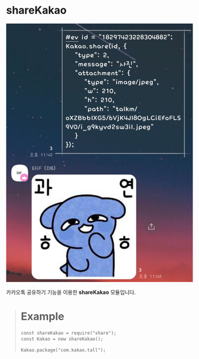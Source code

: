 # shareKakao

![Alt text](0BBF7F9C-07AF-4092-87B7-AA727E2347FB.jpeg)

카카오톡 공유하기 기능을 이용한 **shareKakao** 모듈입니다.


> # Example
> ```
> const shareKakao = require("share");
> const Kakao = new shareKakao();
> ```
> ```
> Kakao.package("com.kakao.tall");
> ```
